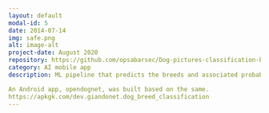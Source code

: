 ```yaml
---
layout: default
modal-id: 5
date: 2014-07-14
img: safe.png
alt: image-alt
project-date: August 2020
repository: https://github.com/opsabarsec/Dog-pictures-classification-by-Deep-Learning
category: AI mobile app
description: ML pipeline that predicts the breeds and associated probabilities from a photo of the dog. The algorithm has to be deployed to an API, easy to use for non technical customers.

An Android app, opendognet, was built based on the same.
https://apkgk.com/dev.giandonet.dog_breed_classification
---
```

